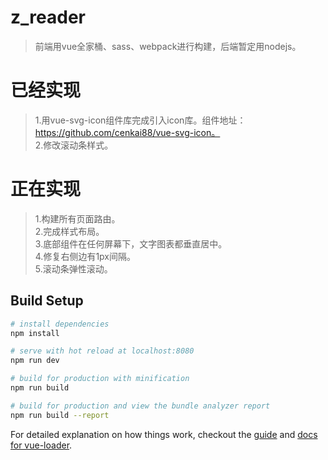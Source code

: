 # z_reader

> 前端用vue全家桶、sass、webpack进行构建，后端暂定用nodejs。

# 已经实现
>1.用vue-svg-icon组件库完成引入icon库。组件地址：https://github.com/cenkai88/vue-svg-icon。    
>2.修改滚动条样式。


# 正在实现    
>1.构建所有页面路由。        
>2.完成样式布局。    
>3.底部组件在任何屏幕下，文字图表都垂直居中。    
>4.修复右侧边有1px间隔。    
>5.滚动条弹性滚动。

## Build Setup

``` bash
# install dependencies
npm install

# serve with hot reload at localhost:8080
npm run dev

# build for production with minification
npm run build

# build for production and view the bundle analyzer report
npm run build --report
```

For detailed explanation on how things work, checkout the [guide](http://vuejs-templates.github.io/webpack/) and [docs for vue-loader](http://vuejs.github.io/vue-loader).
